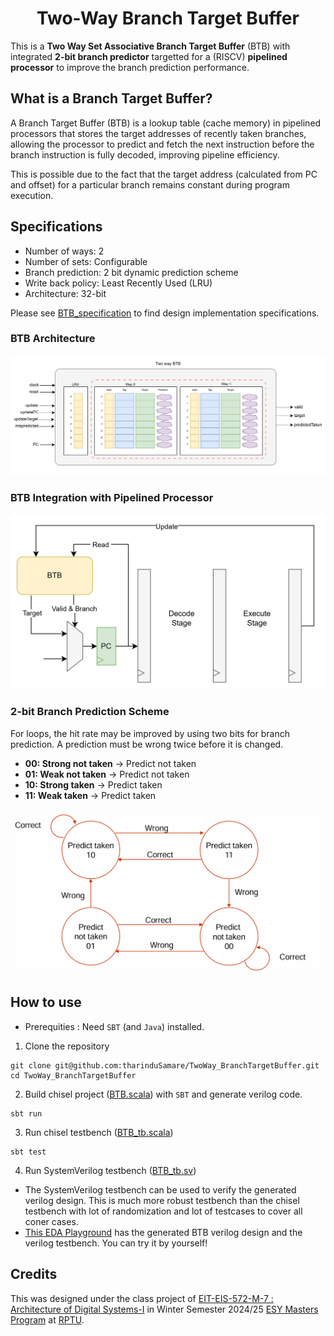 <h1 align="center"> Two-Way Branch Target Buffer </h1>

This is a **Two Way Set Associative Branch Target Buffer** (BTB) with integrated **2-bit branch predictor**  targetted for a (RISCV) **pipelined processor** to improve the branch prediction performance.

## What is a Branch Target Buffer?

A Branch Target Buffer (BTB) is a lookup table (cache memory) in pipelined processors that stores the target addresses of recently taken branches, allowing the processor to predict and fetch the next instruction before the branch instruction is fully decoded, improving pipeline efficiency.

This is possible due to the fact that the target address (calculated from PC and offset) for a particular branch remains constant during program execution.

## Specifications

- Number of ways: 2
- Number of sets: Configurable
- Branch prediction: 2 bit dynamic prediction scheme
- Write back policy: Least Recently Used (LRU)
- Architecture: 32-bit

Please see [BTB_specification](docs\BTB_specification.pdf) to find design implementation specifications.

### BTB Architecture
<img src="images/BTB.png" alt="BTB Architecture" width="600">

### BTB Integration with Pipelined Processor
<img src="images/BTB_CPU_integration.png" alt="BTB CPU integration" width="600">

### 2-bit Branch Prediction Scheme
For loops, the hit rate may be improved by using two bits for branch prediction. A prediction must be wrong twice before it is changed.

- **00: Strong not taken** -> Predict not taken
- **01: Weak not taken**   -> Predict not taken
- **10: Strong taken**     -> Predict taken
- **11: Weak taken**       -> Predict taken

<img src="images/2_bit_predictor.png" alt="2-bit predictor" width="600">

## How to use

- Prerequities : Need `SBT` (and `Java`) installed.

1. Clone the repository
```
git clone git@github.com:tharinduSamare/TwoWay_BranchTargetBuffer.git
cd TwoWay_BranchTargetBuffer
```

2. Build chisel project ([BTB.scala](src\main\scala\BTB.scala)) with `SBT` and generate verilog code.
```
sbt run
```

3. Run chisel testbench ([BTB_tb.scala](src\test\scala\BTB_tb.scala))
```
sbt test
```

4. Run SystemVerilog testbench ([BTB_tb.sv](src\test\sv\BTB_tb.sv))

- The SystemVerilog testbench can be used to verify the generated verilog design. This is much more robust testbench than the chisel testbench with lot of randomization and lot of testcases to cover all coner cases.
- [This EDA Playground](https://edaplayground.com/x/KBRE) has the generated BTB verilog design and the verilog testbench. You can try it by yourself!

## Credits

This was designed under the class project of [EIT-EIS-572-M-7 : Architecture of Digital Systems-I](https://eit.rptu.de/fgs/eis/teaching/85-571) in Winter Semester 2024/25 [ESY Masters Program](https://eit.rptu.de/en/esy) at [RPTU](https://rptu.de/).

